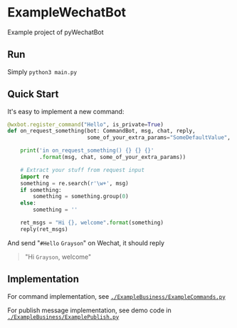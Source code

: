 # ExampleWechatBot
Example project of pyWechatBot

## Run
Simply `python3 main.py`

## Quick Start
It's easy to implement a new command:
```python
@wxbot.register_command("Hello", is_private=True)
def on_request_something(bot: CommandBot, msg, chat, reply,
                         some_of_your_extra_params="SomeDefaultValue", *args, **kwargs):

    print('in on_request_something() {} {} {}'
          .format(msg, chat, some_of_your_extra_params))

    # Extract your stuff from request input
    import re
    something = re.search(r'\w+', msg)
    if something:
        something = something.group(0)
    else:
        something = ''

    ret_msgs = "Hi {}, welcome".format(something)
    reply(ret_msgs)
```

And send "`#Hello` `Grayson`" on Wechat, it should reply 
> "Hi `Grayson`, welcome"



## Implementation
For command implementation, see [`./ExampleBusiness/ExampleCommands.py`](./ExampleBusiness/ExampleCommands.py)

For publish message implementation, see demo code in [`./ExampleBusiness/ExamplePublish.py`](./ExampleBusiness/ExamplePublish.py)

